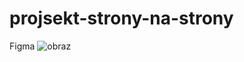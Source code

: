 # projsekt-strony-na-strony
Figma
![obraz](https://user-images.githubusercontent.com/113676416/232337170-95b2bbf0-8160-4a0e-a6d5-ba5fcc75d9df.png)

